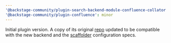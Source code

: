 ```yaml
---
'@backstage-community/plugin-search-backend-module-confluence-collator': minor
'@backstage-community/plugin-confluence': minor
---
```


Initial plugin version. A copy of its original [repo](https://github.com/K-Phoen/backstage-plugin-confluence) updated to be compatible with the new backend and the [scaffolder](https://github.com/backstage/backstage/tree/master/plugins/scaffolder-backend-module-confluence-to-markdown) configuration specs.
